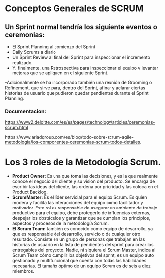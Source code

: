 # Conceptos Generales de  SCRUM

## Un Sprint normal tendría los siguiente eventos o ceremonias:

- El Sprint Planning al comienzo del Sprint
- Daily Scrums a diario
- Un Sprint Review al final del Sprint para inspeccionar el incremento realizado.
- Y, finalmente, una Retrospectiva para inspeccionar el equipo y levantar mejoras que se apliquen en el siguiente Sprint.

-Adicionalmente se ha incorporado también una reunión de Grooming o Refinement, que sirve para, dentro del Sprint, afinar y aclarar ciertas historias de usuario que pudieron quedar pendientes durante el Sprint Planning.

### Documentacion:
<https://www2.deloitte.com/es/es/pages/technology/articles/ceremonias-scrum.html>  

<https://www.ariadgroup.com/es/blog/todo-sobre-scrum-agile-metodologia/los-componentes-ceremonias-scrum-todos-detalles>.

# Los 3 roles de la Metodología Scrum.

-  **Product Owner:** Es una que toma las decisiones, y es la que realmente conoce el negocio del cliente y su vision del producto. Se encarga de escribir las ideas del cliente, las ordena por prioridad y las coloca en el Product Backlog.
-  **ScrumMaster:** Es el líder servicial para el equipo Scrum. Es quien modera y facilita las interacciones del equipo como facilitador y motivador. Este rol es responsable de asegurar un ambiente de trabajo productivo para el equipo, debe protegerlo de influencias externas, despejar los obstáculos y garantizar que se cumplan los principios, aspectos y procesos de la metodología Scrum.
-  **El Scrum Team:** también es conocido como equipo de desarrollo, ya que es responsable del desarrollo, servicio o de cualquier otro resultado. Consiste en un grupo de personas que trabajan en las historias de usuario en la lista de pendientes del sprint para crear los entregables del proyecto. Nadie, ni siquiera el Scrum Master, indica al Scrum Team cómo cumplir los objetivos del sprint, es un equipo auto gestionado y multifuncional que cuenta con todas las habilidades necesarias. El tamaño óptimo de un equipo Scrum es de seis a diez miembros.
